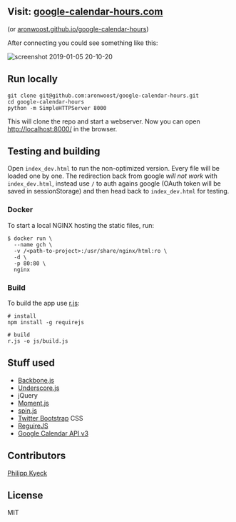 ## Visit: [google-calendar-hours.com](http://google-calendar-hours.com/)
(or [aronwoost.github.io/google-calendar-hours](http://aronwoost.github.com/google-calendar-hours/))

After connecting you could see something like this:

![screenshot 2019-01-05 20-10-20](https://user-images.githubusercontent.com/16663028/50728189-4ffe3500-1126-11e9-86d2-707de027fa97.png)

## Run locally
```
git clone git@github.com:aronwoost/google-calendar-hours.git
cd google-calendar-hours
python -m SimpleHTTPServer 8000
```

This will clone the repo and start a webserver. Now you can open [http://localhost:8000/](http://localhost:8000/) in the browser.


## Testing and building
Open `index_dev.html` to run the non-optimized version. Every file will be loaded one by one. The redirection back from google *will not work* with `index_dev.html`, instead use `/` to auth agains google (OAuth token will be saved in sessionStorage) and then head back to `index_dev.html` for testing.

### Docker
To start a local NGINX hosting the static files, run:

```
$ docker run \
  --name gch \
  -v /<path-to-project>:/usr/share/nginx/html:ro \
  -d \
  -p 80:80 \
  nginx
```

### Build
To build the app use [r.js](https://github.com/jrburke/r.js/):

```
# install
npm install -g requirejs

# build
r.js -o js/build.js
```

## Stuff used
* [Backbone.js](http://backbonejs.org/)
* [Underscore.js](http://documentcloud.github.com/underscore/#)
* jQuery
* [Moment.js](http://momentjs.com/)
* [spin.js](http://fgnass.github.com/spin.js/)
* [Twitter Bootstrap](http://twitter.github.com/bootstrap/) CSS
* [ReguireJS](http://requirejs.org/)
* [Google Calendar API v3](https://developers.google.com/google-apps/calendar/)

## Contributors
[Philipp Kyeck](https://github.com/pkyeck)

## License 

MIT
